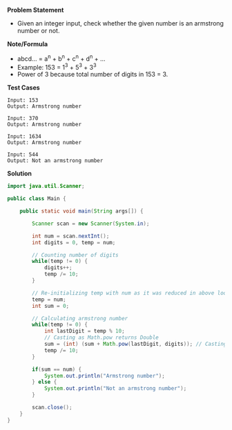 **Problem Statement**

- Given an integer input, check whether the given number is an armstrong number or not.

**Note/Formula**

- abcd... = a<sup>n</sup> + b<sup>n</sup> + c<sup>n</sup> + d<sup>n</sup> + ...
- Example: 153 = 1<sup>3</sup> + 5<sup>3</sup> + 3<sup>3</sup>
- Power of 3 because total number of digits in 153 = 3.

**Test Cases**

```
Input: 153
Output: Armstrong number

Input: 370
Output: Armstrong number

Input: 1634
Output: Armstrong number

Input: 544
Output: Not an armstrong number
```

**Solution**

```java
import java.util.Scanner;

public class Main {

	public static void main(String args[]) {

		Scanner scan = new Scanner(System.in);

		int num = scan.nextInt();
		int digits = 0, temp = num;

		// Counting number of digits
		while(temp != 0) {
			digits++;
			temp /= 10;
		}

		// Re-initializing temp with num as it was reduced in above loop
		temp = num;
		int sum = 0;

		// Calculating armstrong number
		while(temp != 0) {
			int lastDigit = temp % 10;
			// Casting as Math.pow returns Double
			sum = (int) (sum + Math.pow(lastDigit, digits)); // Casting as Math.pow returns Double
			temp /= 10;
		}

		if(sum == num) {
			System.out.println("Armstrong number");
		} else {
			System.out.println("Not an armstrong number");
		}

		scan.close();
	}
}
```
